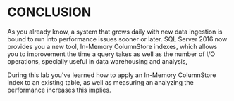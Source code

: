 <page title="Conclusion"/>

CONCLUSION
====

As you already know, a system that grows daily with new data ingestion is bound to run into performance issues sooner or later. SQL Server 2016 now provides you a new tool, In-Memory ColumnStore indexes, which allows you to improvement the time a query takes as well as the number of I/O operations, specially useful in data warehousing and analysis,

During this lab you've learned how to apply an In-Memory ColumnStore index to an existing table, as well as measuring an analyzing the performance increases this implies.